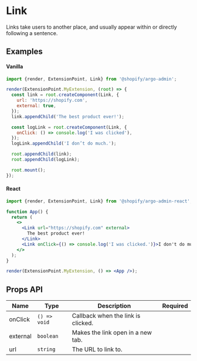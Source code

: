 # Link

Links take users to another place, and usually appear within or directly following a sentence.

## Examples

#### Vanilla

```js
import {render, ExtensionPoint, Link} from '@shopify/argo-admin';

render(ExtensionPoint.MyExtension, (root) => {
  const link = root.createComponent(Link, {
    url: 'https://shopify.com',
    external: true,
  });
  link.appendChild('The best product ever!');

  const logLink = root.createComponent(Link, {
    onClick: () => console.log('I was clicked'),
  });
  logLink.appendChild('I don’t do much.');

  root.appendChild(link);
  root.appendChild(logLink);

  root.mount();
});
```

#### React

```jsx
import {render, ExtensionPoint, Link} from '@shopify/argo-admin-react';

function App() {
  return (
    <>
      <Link url="https://shopify.com" external>
        The best product ever!
      </Link>
      <Link onClick={() => console.log('I was clicked.')}>I don't do much.</Link>
    </>
  );
}

render(ExtensionPoint.MyExtension, () => <App />);
```

## Props API

| Name     | Type         | Description                        | Required |
| -------- | ------------ | ---------------------------------- | -------- |
| onClick  | `() => void` | Callback when the link is clicked. |          |
| external | `boolean`    | Makes the link open in a new tab.  |          |
| url      | `string`     | The URL to link to.                |          |

